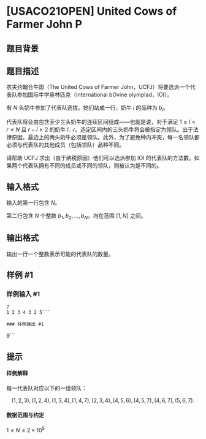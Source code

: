 # [USACO21OPEN] United Cows of Farmer John P

## 题目背景



## 题目描述

农夫约翰合牛国（The United Cows of Farmer John，UCFJ）将要选派一个代表队参加国际牛学奥林匹克（International bOvine olympIad，IOI）。

有 $N$ 头奶牛参加了代表队选拔。她们站成一行，奶牛 $i$ 的品种为 $b_i$。

代表队将会由包含至少三头奶牛的连续区间组成——也就是说，对于满足 $1\le l<r\le N$ 且 $r−l\ge 2$ 的奶牛 
$l\dots r$。选定区间内的三头奶牛将会被指定为领队。出于法律原因，最边上的两头奶牛必须是领队。此外，为了避免种内冲突，每一名领队都必须与代表队的其他成员（包括领队）品种不同。

请帮助 UCFJ 求出（由于纳税原因）他们可以选派参加 IOI 的代表队的方法数。如果两个代表队拥有不同的成员或不同的领队，则被认为是不同的。 

## 输入格式

输入的第一行包含 $N$。

第二行包含 $N$ 个整数 $b_1,b_2,\dots,b_N$，均在范围 $[1,N]$ 之间。

## 输出格式

输出一行一个整数表示可能的代表队的数量。

## 样例 #1

### 样例输入 #1
```
7
1 2 3 4 3 2 5```

### 样例输出 #1

```
9```

## 提示

#### 样例解释

每一代表队对应以下的一组领队：

$$(1,2,3),(1,2,4),(1,3,4),(1,4,7),(2,3,4),(4,5,6),(4,5,7),(4,6,7),(5,6,7).$$

#### 数据范围与约定

$1\le N\le 2\times 10^5$
